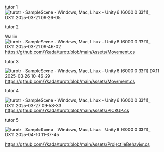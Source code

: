 tutor 1
![turotr - SampleScene - Windows, Mac, Linux - Unity 6 (6000 0 33f1)_ _DX11_ 2025-03-21 09-26-05](https://github.com/user-attachments/assets/1637005e-4479-43d5-8754-ef09b5ef24b0)

tutor 2

Waliin![turotr - SampleScene - Windows, Mac, Linux - Unity 6 (6000 0 33f1)_ _DX11_ 2025-03-21 09-46-02](https://github.com/user-attachments/assets/decc3f06-542c-46fb-b63e-d9c78f74fdd7)
https://github.com/Ykada/turotr/blob/main/Assets/Movement.cs

tutor 3

![turotr - SampleScene - Windows, Mac, Linux - Unity 6 (6000 0 33f1) _DX11_ 2025-03-26 10-46-29](https://github.com/user-attachments/assets/9e8206e7-13d6-4a24-9d8a-6d4474878252)
https://github.com/Ykada/turotr/blob/main/Assets/Movement.cs

tutor 4

![turotr - SampleScene - Windows, Mac, Linux - Unity 6 (6000 0 33f1)_ _DX11_ 2025-03-27 09-58-33](https://github.com/user-attachments/assets/da713bc6-e4be-49f8-b880-a2eb222ed701)
https://github.com/Ykada/turotr/blob/main/Assets/PICKUP.cs

tutor 5

![turotr - SampleScene - Windows, Mac, Linux - Unity 6 (6000 0 33f1)_ _DX11_ 2025-04-10 11-37-45](https://github.com/user-attachments/assets/80e8bc6f-1702-4224-ae13-c9d2eeb6421a)

https://github.com/Ykada/turotr/blob/main/Assets/ProjectileBehavior.cs
